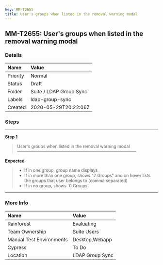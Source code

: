 ```yaml
---
key: MM-T2655
title: User's groups when listed in the removal warning modal
---
```


## MM-T2655: User's groups when listed in the removal warning modal

### Details

| Name     | Value                   |
| :------- | :---------------------- |
| Priority | Normal                  |
| Status   | Draft                   |
| Folder   | Suite / LDAP Group Sync |
| Labels   | ldap-group-sync         |
| Created  | 2020-05-29T20:22:06Z    |

### Steps

<hr/>

**Step 1**

> <article>User's groups when listed in the removal warning modal<br />&mdash;&mdash;&mdash;&mdash;&mdash;&mdash;&mdash;&mdash;&mdash;&mdash;&mdash;&mdash;&mdash;&mdash;&mdash;&mdash;&mdash;&mdash;&mdash;&mdash;&mdash;&mdash;&mdash;&mdash;&mdash;&mdash;&mdash;&mdash;</article>

**Expected**

> <article><ul><li>If in one group, group name displays</li><li>If in more than one group, shows "2 Groups" and on hover lists the groups that user belongs to (comma separated)</li><li>If in no group, shows `0 Groups`</li></ul></article>

<hr/>

### More Info

| Name                     | Value           |
| :----------------------- | :-------------- |
| Rainforest               | Evaluating      |
| Team Ownership           | Suite Users     |
| Manual Test Environments | Desktop,Webapp  |
| Cypress                  | To Do           |
| Location                 | LDAP Group Sync |
